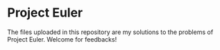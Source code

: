 # Project Euler
The files uploaded in this repository are my solutions to the problems of Project Euler.
Welcome for feedbacks!
